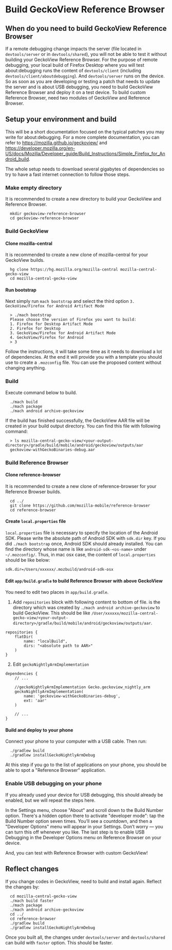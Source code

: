 # Build GeckoView Reference Browser

## When do you need to build GeckoView Reference Browser

If a remote debugging change impacts the server (file located in `devtools/server` or in `devtools/shared`), you will not be able to test it without building your GeckoView Reference Browser. For the purpose of remote debugging, your local build of Firefox Desktop where you will test about:debugging runs the content of `devtools/client` (including `devtools/client/aboutdebugging`). And `devtools/server` runs on the device. So as soon as you are developing or testing a patch that needs to update the server and is about USB debugging, you need to build GeckoView Reference Browser and deploy it on a test device. To build custom Reference Browser, need two modules of GeckoView and Reference Browser.

## Setup your environment and build

This will be a short documentation focused on the typical patches you may write for about:debugging. For a more complete documentation, you can refer to https://mozilla.github.io/geckoview/ and https://developer.mozilla.org/en-US/docs/Mozilla/Developer_guide/Build_Instructions/Simple_Firefox_for_Android_build.

The whole setup needs to download several gigabytes of dependencies so try to have a fast internet connection to follow those steps.

### Make empty directory

It is recommended to create a new directory to build your GeckoView and Reference Browser.

```
  mkdir geckoview-reference-browser
  cd geckoview-reference-browser
```

### Build GeckoView

#### Clone mozilla-central

It is recommended to create a new clone of mozilla-central for your GeckoView builds.

```
  hg clone https://hg.mozilla.org/mozilla-central mozilla-central-gecko-view
  cd mozilla-central-gecko-view
```

#### Run bootstrap

Next simply run `mach bootstrap` and select the third option `3. GeckoView/Firefox for Android Artifact Mode`

```
  > ./mach bootstrap
  Please choose the version of Firefox you want to build:
  1. Firefox for Desktop Artifact Mode
  2. Firefox for Desktop
  3. GeckoView/Firefox for Android Artifact Mode
  4. GeckoView/Firefox for Android
  > 3
```

Follow the instructions, it will take some time as it needs to download a lot of dependencies. At the end it will provide you with a template you should use to create a `.mozconfig` file. You can use the proposed content without changing anything.

### Build

Execute command below to build.

```
  ./mach build
  ./mach package
  ./mach android archive-geckoview
```

If the build has finished successfully, the GeckoView AAR file will be created in your build output directory. You can find this file with following command:

```
  > ls mozilla-central-gecko-view/<your-output-directory>/gradle/build/mobile/android/geckoview/outputs/aar
  geckoview-withGeckoBinaries-debug.aar
```


### Build Reference Browser

#### Clone reference-browser

It is recommended to create a new clone of reference-browser for your Reference Browser builds.

```
  cd ../
  git clone https://github.com/mozilla-mobile/reference-browser
  cd reference-browser
```

#### Create `local.properties` file

`local.properties` file is necessary to specify the location of the Android SDK. Please write the absolute path of Android SDK with `sdk.dir` key. If you did `./mach bootstrap` once, Android SDK should already installed. You can find the directory whose name is like `android-sdk-<os-name>` under `~/.mozconfig/`. Thus, in mac osx case, the content of `local.properties` should be like below:

```
sdk.dir=/Users/xxxxxx/.mozbuild/android-sdk-osx
```

#### Edit `app/build.gradle` to build Reference Browser with above GeckoView

You need to edit two places in `app/build.gradle`.

1. Add `repositories` block with following content to bottom of file. <absolute path to AAR> is the directory which was created by `./mach android archive-geckoview` to build GeckoView. This should be like `/User/xxxxxx/mozilla-central-gecko-view/<your-output-directory>/gradle/build/mobile/android/geckoview/outputs/aar`.

```
repositories {
    flatDir(
        name: "localBuild",
        dirs: "<absolute path to AAR>"
    )
}
```

2. Edit `geckoNightlyArmImplementation`

```
dependencies {
    // ...

    //geckoNightlyArmImplementation Gecko.geckoview_nightly_arm
    geckoNightlyArmImplementation(
        name: 'geckoview-withGeckoBinaries-debug',
        ext: 'aar'
    )

    // ...
}
```

#### Build and deploy to your phone

Connect your phone to your computer with a USB cable. Then run:

```
  ./gradlew build
  ./gradlew installGeckoNightlyArmDebug
```

At this step if you go to the list of applications on your phone, you should be able to spot a "Reference Browser" application.

### Enable USB debugging on your phone

If you already used your device for USB debugging, this should already be enabled, but we will repeat the steps here.

In the Settings menu, choose "About" and scroll down to the Build Number option. There's a hidden option there to activate "developer mode": tap the Build Number option seven times. You’ll see a countdown, and then a "Developer Options" menu will appear in your Settings. Don’t worry — you can turn this off whenever you like. The last step is to enable USB Debugging in the Developer Options menu on Reference Browser on your device.

And, you can test with Reference Browser with custom GeckoView!

## Reflect changes

If you change codes in GeckoView, need to build and install again. Reflect the changes by:

```
  cd mozilla-central-gecko-view
  ./mach build faster
  ./mach package
  ./mach android archive-geckoview
  cd ../
  cd reference-browser
  ./gradlew build
  ./gradlew installGeckoNightlyArmDebug
```

Once you built all, the changes under `devtools/server` and `devtools/shared` can build with `faster` option. This should be faster.
